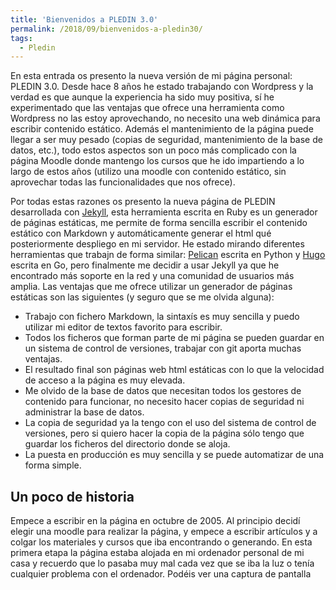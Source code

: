 ```yaml
---
title: 'Bienvenidos a PLEDIN 3.0'
permalink: /2018/09/bienvenidos-a-pledin30/
tags:
  - Pledin
---
```


En esta entrada os presento la nueva versión de mi página personal: PLEDIN 3.0. Desde hace 8 años he estado trabajando con Wordpress y la verdad es que aunque la experiencia ha sido muy positiva, sí he experimentado que las ventajas que ofrece una herramienta como Wordpress no las estoy aprovechando, no necesito una web dinámica para escribir contenido estático. Además el mantenimiento de la página puede llegar a ser muy pesado (copias de seguridad, mantenimiento de la base de datos, etc.), todo estos aspectos son un poco más complicado con la página Moodle donde mantengo los cursos que he ido impartiendo a lo largo de estos años (utilizo una moodle con contenido estático, sin aprovechar todas las funcionalidades que nos ofrece).

Por todas estas razones os presento la nueva página de PLEDIN desarrollada con [Jekyll](https://jekyllrb.com/), esta herramienta escrita en Ruby es un generador de páginas estáticas, me permite de forma sencilla escribir el contenido estático con Markdown y automáticamente generar el html qué posteriormente despliego en mi servidor. He estado mirando diferentes herramientas que trabajn de forma similar: [Pelican](https://blog.getpelican.com/) escrita en Python y [Hugo](https://gohugo.io/) escrita en Go, pero finalmente me decidir a usar Jekyll ya que he encontrado más soporte en la red y una comunidad de usuarios más amplia. Las ventajas que me ofrece utilizar un generador de páginas estáticas son las siguientes (y seguro que se me olvida alguna):

* Trabajo con fichero Markdown, la sintaxís es muy sencilla y puedo utilizar mi editor de textos favorito para escribir.
* Todos los ficheros que forman parte de mi página se pueden guardar en un sistema de control de versiones, trabajar con git aporta muchas ventajas.
* El resultado final son páginas web html estáticas con lo que la velocidad de acceso a la página es muy elevada.
* Me olvido de la base de datos que necesitan todos los gestores de contenido para funcionar, no necesito hacer copias de seguridad ni administrar la base de datos.
* La copia de seguridad ya la tengo con el uso del sistema de control de versiones, pero si quiero hacer la copia de la página sólo tengo que guardar los ficheros del directorio donde se aloja.
* La puesta en producción es muy sencilla y se puede automatizar de una forma simple.

## Un poco de historia

Empece a escribir en la página en octubre de 2005. Al principio decidí elegir una moodle para realizar la página, y empece a escribir artículos y a colgar los materiales y cursos que iba encontrando o generando. En esta primera etapa la página estaba alojada en mi ordenador personal de mi casa y recuerdo que lo pasaba muy mal cada vez que se iba la luz o tenía cualquier problema con el ordenador. Podéis ver una captura de pantalla 